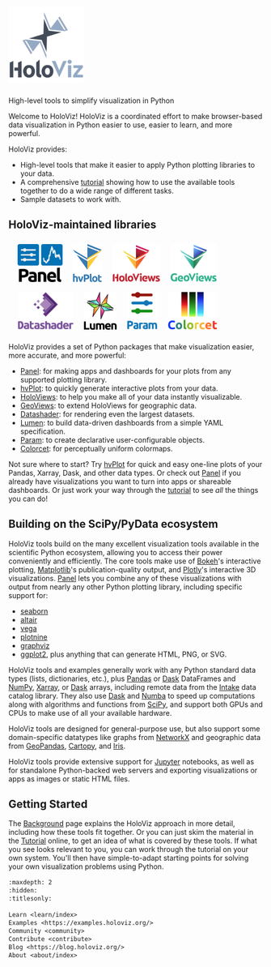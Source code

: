 # <img src="assets/holoviz-logo-stacked.svg" height="150px" alt="HoloViz Logo">  
High-level tools to simplify visualization in Python

Welcome to HoloViz! HoloViz is a coordinated effort to make browser-based data visualization in Python easier to use, easier to learn, and more powerful.

HoloViz provides:

- High-level tools that make it easier to apply Python plotting libraries to your data.
- A comprehensive [tutorial](learn/tutorial) showing how to use the available tools together to do a wide range of different tasks.
- Sample datasets to work with.

## HoloViz-maintained libraries

<style> img.pvlogo { margin:8px; display:inline; object-fit:scale-down; max-height:75px } </style>

<div style="margin:10px">
    <a href="https://panel.holoviz.org"><img class="pvlogo" src="assets/panel.png" alt="Panel Logo"/></a>
    <a href="https://hvplot.holoviz.org"><img class="pvlogo" src="assets/hvplot.png" alt="hvPlot Logo"/></a>
    <a href="https://holoviews.org"><img class="pvlogo" src="assets/holoviews.png" alt="HoloViews Logo"/></a>
    <a href="https://geoviews.org"><img class="pvlogo" src="assets/geoviews.png" alt="GeoViews Logo"/></a>
    <a href="https://datashader.org"><img class="pvlogo" src="assets/datashader.png" alt="Datashader Logo"/></a>
    <a href="https://lumen.holoviz.org"><img class="pvlogo" src="assets/lumen.png" alt="Lumen Logo"/></a>
    <a href="https://param.holoviz.org"><img class="pvlogo" src="assets/param.png" alt="Param Logo"/></a>
    <a href="https://colorcet.holoviz.org"><img class="pvlogo" src="assets/colorcet.png" alt="Colorcet Logo"/></a>
</div>

HoloViz provides a set of Python packages that make visualization easier, more accurate, and more powerful:

- [Panel](https://panel.holoviz.org): for making apps and dashboards for your plots from any supported plotting library.
- [hvPlot](https://hvplot.holoviz.org): to quickly generate interactive plots from your data.
- [HoloViews](https://holoviews.org): to help you make all of your data instantly visualizable.
- [GeoViews](https://geoviews.org): to extend HoloViews for geographic data.
- [Datashader](https://datashader.org): for rendering even the largest datasets.
- [Lumen](https://lumen.holoviz.org): to build data-driven dashboards from a simple YAML specification.
- [Param](https://param.holoviz.org): to create declarative user-configurable objects.
- [Colorcet](https://colorcet.holoviz.org): for perceptually uniform colormaps.

Not sure where to start? Try [hvPlot](https://hvplot.holoviz.org) for quick and easy one-line plots of your Pandas, Xarray, Dask, and other data types. Or check out [Panel](https://panel.holoviz.org) if you already have visualizations you want to turn into apps or shareable dashboards. Or just work your way through the [tutorial](learn/tutorial) to see *all* the things you can do!

## Building on the SciPy/PyData ecosystem

HoloViz tools build on the many excellent visualization tools available in the scientific Python ecosystem, allowing you to access their power conveniently and efficiently. The core tools make use of [Bokeh](http://bokeh.pydata.org)'s interactive plotting, [Matplotlib](http://matplotlib.org)'s publication-quality output, and [Plotly](https://plot.ly)'s interactive 3D visualizations. [Panel](https://panel.holoviz.org) lets you combine any of these visualizations with output from nearly any other Python plotting library, including specific support for:
- [seaborn](https://seaborn.pydata.org)
- [altair](https://altair-viz.github.io)
- [vega](https://vega.github.io)
- [plotnine](https://plotnine.readthedocs.io)
- [graphviz](https://graphviz.org)
- [ggplot2](https://ggplot2.tidyverse.org), plus anything that can generate HTML, PNG, or SVG.

HoloViz tools and examples generally work with any Python standard data types (lists, dictionaries, etc.), plus [Pandas](https://pandas.pydata.org) or [Dask](https://dask.pydata.org) DataFrames and [NumPy](https://numpy.org), [Xarray](https://xarray.pydata.org), or [Dask](https://dask.pydata.org) arrays, including remote data from the [Intake](https://intake.readthedocs.io) data catalog library. They also use [Dask](https://dask.pydata.org) and [Numba](https://numba.pydata.org) to speed up computations along with algorithms and functions from [SciPy](https://bit.ly/2OXxNfN), and support both GPUs and CPUs to make use of all your available hardware.

HoloViz tools are designed for general-purpose use, but also support some domain-specific datatypes like graphs from [NetworkX](https://networkx.github.io) and geographic data from [GeoPandas](https://geopandas.org), [Cartopy](https://scitools.org.uk/cartopy), and [Iris](https://scitools.org.uk/iris).

HoloViz tools provide extensive support for [Jupyter](https://jupyter.org) notebooks, as well as for standalone Python-backed web servers and exporting visualizations or apps as images or static HTML files.

## Getting Started

The [Background](learn/background) page explains the HoloViz approach in more detail, including how these tools fit together. Or you can just skim the material in the [Tutorial](learn/tutorial) online, to get an idea of what is covered by these tools. If what you see looks relevant to you, you can work through the tutorial on your own system. You'll then have simple-to-adapt starting points for solving your own visualization problems using Python.

```{toctree}
:maxdepth: 2
:hidden:
:titlesonly:

Learn <learn/index>
Examples <https://examples.holoviz.org/>
Community <community>
Contribute <contribute>
Blog <https://blog.holoviz.org/>
About <about/index>